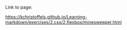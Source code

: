 Link to page:

https://kchristoffels.github.io/Learning-markdown/exercises/2.css/2.flexbox/minesweeper.html
